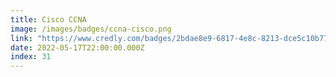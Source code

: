 ```yaml
---
title: Cisco CCNA
image: /images/badges/ccna-cisco.png
link: "https://www.credly.com/badges/2bdae8e9-6817-4e8c-8213-dce5c10b77c3"
date: 2022-05-17T22:00:00.000Z
index: 31
---
```

